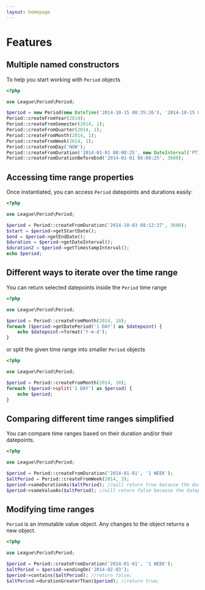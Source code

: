 ```yaml
---
layout: homepage
---
```


# Features

## Multiple named constructors

To help you start working with `Period` objects

~~~php
<?php

use League\Period\Period;

$period = new Period(new DateTime('2014-10-15 08:35:26'), '2014-10-15 08:53:12');
Period::createFromYear(2014);
Period::createFromSemester(2014, 1);
Period::createFromQuarter(2014, 1);
Period::createFromMonth(2014, 1);
Period::createFromWeek(2014, 1);
Period::createFromDay('NOW');
Period::createFromDuration('2014-01-01 08:00:25', new DateInterval('PT1H'));
Period::createFromDurationBeforeEnd('2014-01-01 08:00:25', 3600);
~~~

## Accessing time range properties

Once instantiated, you can access `Period` datepoints and durations easily:

~~~php
<?php

use League\Period\Period;

$period = Period::createFromDuration('2014-10-03 08:12:37', 3600);
$start = $period->getStartDate();
$end = $period->getEndDate();
$duration = $period->getDateInterval();
$duration2 = $period->getTimestampInterval();
echo $period;
~~~

## Different ways to iterate over the time range

You can return selected datepoints inside the `Period` time range

~~~php
<?php

use League\Period\Period;

$period = Period::createFromMonth(2014, 10);
foreach ($period->getDatePeriod('1 DAY') as $datepoint) {
    echo $datepoint->format('Y-m-d');
}
~~~

or split the given time range into smaller `Period` objects

~~~php
<?php

use League\Period\Period;

$period = Period::createFromMonth(2014, 10);
foreach ($period->split('1 DAY') as $period) {
    echo $period;
}
~~~

## Comparing different time ranges simplified

You can compare time ranges based on their duration and/or their datepoints.

~~~php
<?php

use League\Period\Period;

$period = Period::createFromDuration('2014-01-01', '1 WEEK');
$altPeriod = Period::createFromWeek(2014, 3);
$period->sameDurationAs($altPeriod); //will return true because the duration are equals
$period->sameValueAs($altPeriod); //will return false because the datepoints differ
~~~

## Modifying time ranges

`Period` is an immutable value object. Any changes to the object returns a new object.

~~~php
<?php

use League\Period\Period;

$period = Period::createFromDuration('2014-01-01', '1 WEEK');
$altPeriod = $period->endingOn('2014-02-03');
$period->contains($altPeriod); //return false;
$altPeriod->durationGreaterThan($period); //return true;
~~~